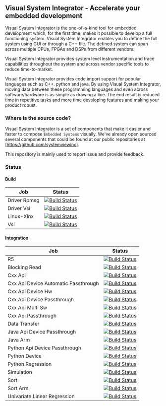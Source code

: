 ## Visual System Integrator - Accelerate your embedded development

Visual System Integrator is the one-of-a-kind tool for embedded development which, for the first time, makes it possible  to develop a full functioning system. Visual System Integrator enables you to define the full system using GUI or through a C++ file. The defined system can span across multiple CPUs, FPGAs and DSPs from different vendors. 

Visual System Integrator provides system level instrumentation and trace capabilities throughout the system and across vendor specific tools to reduce time-to-market.

Visual System Integrator provides code import support for popular languages such as C++. python and java. By using Visual System Integrator, moving data between these programming languages and even across software/hardware is as simple as drawing a line. The end result is reduced time in repetitive tasks and more time developing features and making your product robust.

### Where is the source code?
Visual System Integrator is a set of components that make it easier and faster to compose `Embedded Systems` visually. We've already open sourced several components that could be found at our public repositories at [https://github.com/systemviewinc].

This repository is mainly used to report issue and provide feedback.

### Status

#### Build
| Job | Status |
| --- | --- |
| Driver Rpmsg | [![Build Status](http://systemview.ddns.net:8080/buildStatus/icon?job=build/driver_rpmsg)](http://systemview.ddns.net:8080/job/build/job/driver_rpmsg) |
| Driver Vsi | [![Build Status](http://systemview.ddns.net:8080/buildStatus/icon?job=build/driver_vsi)](http://systemview.ddns.net:8080/job/build/job/driver_vsi) |
| Linux-Xlnx | [![Build Status](http://systemview.ddns.net:8080/buildStatus/icon?job=build/linux-xlnx)](http://systemview.ddns.net:8080/job/build/job/linux-xlnx) |
| Vsi | [![Build Status](http://systemview.ddns.net:8080/buildStatus/icon?job=build/vsi)](http://systemview.ddns.net:8080/job/build/job/vsi) |

#### Integration
| Job | Status |
| --- | --- |
| R5 | [![Build Status](http://systemview.ddns.net:8080/buildStatus/icon?job=integration/R5)](http://systemview.ddns.net:8080/job/integration/job/R5) |
| Blocking Read | [![Build Status](http://systemview.ddns.net:8080/buildStatus/icon?job=integration/blocking_read)](http://systemview.ddns.net:8080/job/integration/job/blocking_read) |
| Cxx Api | [![Build Status](http://systemview.ddns.net:8080/buildStatus/icon?job=integration/cxx_api)](http://systemview.ddns.net:8080/job/integration/job/cxx_api) |
| Cxx Api Device Automatic Passthrough | [![Build Status](http://systemview.ddns.net:8080/buildStatus/icon?job=integration/cxx_api_device_automatic_passthrough)](http://systemview.ddns.net:8080/job/integration/job/cxx_api_device_automatic_passthrough) |
| Cxx Api Device Hw | [![Build Status](http://systemview.ddns.net:8080/buildStatus/icon?job=integration/cxx_api_device_hw)](http://systemview.ddns.net:8080/job/integration/job/cxx_api_device_hw) |
| Cxx Api Device Passthrough | [![Build Status](http://systemview.ddns.net:8080/buildStatus/icon?job=integration/cxx_api_device_passthrough)](http://systemview.ddns.net:8080/job/integration/job/cxx_api_device_passthrough) |
| Cxx Api Multi Sw | [![Build Status](http://systemview.ddns.net:8080/buildStatus/icon?job=integration/cxx_api_multi_sw)](http://systemview.ddns.net:8080/job/integration/job/cxx_api_multi_sw) |
| Cxx Api Passthrough | [![Build Status](http://systemview.ddns.net:8080/buildStatus/icon?job=integration/cxx_api_passthrough)](http://systemview.ddns.net:8080/job/integration/job/cxx_api_passthrough) |
| Data Transfer | [![Build Status](http://systemview.ddns.net:8080/buildStatus/icon?job=integration/data_transfer)](http://systemview.ddns.net:8080/job/integration/job/data_transfer) |
| Java Api Device Passthrough | [![Build Status](http://systemview.ddns.net:8080/buildStatus/icon?job=integration/java_api_device_passthrough)](http://systemview.ddns.net:8080/job/integration/job/java_api_device_passthrough) |
| Java Arm | [![Build Status](http://systemview.ddns.net:8080/buildStatus/icon?job=integration/java_arm)](http://systemview.ddns.net:8080/job/integration/job/java_arm) |
| Python Api Device Passthrough | [![Build Status](http://systemview.ddns.net:8080/buildStatus/icon?job=integration/python_api_device_passthrough)](http://systemview.ddns.net:8080/job/integration/job/python_api_device_passthrough) |
| Python Device | [![Build Status](http://systemview.ddns.net:8080/buildStatus/icon?job=integration/python_device)](http://systemview.ddns.net:8080/job/integration/job/python_device) |
| Python Regression | [![Build Status](http://systemview.ddns.net:8080/buildStatus/icon?job=integration/python_regression)](http://systemview.ddns.net:8080/job/integration/job/python_regression) |
| Simulation | [![Build Status](http://systemview.ddns.net:8080/buildStatus/icon?job=integration/simulation)](http://systemview.ddns.net:8080/job/integration/job/simulation) |
| Sort | [![Build Status](http://systemview.ddns.net:8080/buildStatus/icon?job=integration/sort)](http://systemview.ddns.net:8080/job/integration/job/sort) |
| Sort Arm | [![Build Status](http://systemview.ddns.net:8080/buildStatus/icon?job=integration/sort_arm)](http://systemview.ddns.net:8080/job/integration/job/sort_arm) |
| Univariate Linear Regression | [![Build Status](http://systemview.ddns.net:8080/buildStatus/icon?job=integration/univariate_linear_regression)](http://systemview.ddns.net:8080/job/integration/job/univariate_linear_regression) |
